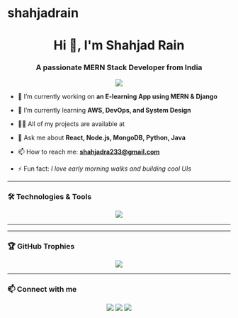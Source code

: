 # shahjadrain
<h1 align="center">Hi 👋, I'm Shahjad Rain</h1>
<h3 align="center">A passionate MERN Stack Developer from India</h3>

<p align="center">
  <img src="https://readme-typing-svg.herokuapp.com/?lines=Full+Stack+Developer;React+%7C+Node+%7C+MongoDB+%7C+AWS;Always+Learning+New+Things!" />
</p>

- 🔭 I’m currently working on **an E-learning App using MERN & Django**

- 🌱 I’m currently learning **AWS, DevOps, and System Design**

- 👨‍💻 All of my projects are available at

- 💬 Ask me about **React, Node.js, MongoDB, Python, Java**

- 📫 How to reach me: **shahjadra233@gmail.com**

- ⚡ Fun fact: *I love early morning walks and building cool UIs*

---

### 🛠️ Technologies & Tools

<p align="center">
  <img src="https://skillicons.dev/icons?i=react,nodejs,mongodb,express,tailwind,js,ts,python,java,aws,firebase,vercel,git,github" />
</p>

---



---

### 🏆 GitHub Trophies

<p align="center">
  <img src="https://github-profile-trophy.vercel.app/?username=shahjadrain&theme=onedark&column=7" />
</p>

---

### 📫 Connect with me

<p align="center">
  <a href="https://linkedin.com/in/shahjad-rain-developer"><img src="https://img.shields.io/badge/LinkedIn-blue?style=for-the-badge&logo=linkedin" /></a>
  <a href="mailto:shahjadra233@gmail.com"><img src="https://img.shields.io/badge/Gmail-red?style=for-the-badge&logo=gmail" /></a>
  <a href="https://github.com/shahjadrain"><img src="https://img.shields.io/badge/GitHub-black?style=for-the-badge&logo=github" /></a>
</p>
